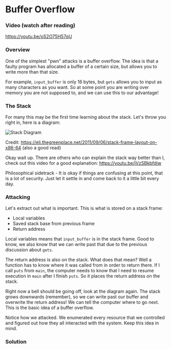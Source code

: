 # Buffer Overflow

### Video (watch after reading)

https://youtu.be/oS2O75H57qU

### Overview

One of the simplest "pwn" attacks is a buffer overflow. The idea is that a faulty program has allocated a buffer of a certain size, but allows you to write more than that size.

For example, `input_buffer` is only 16 bytes, but `gets` allows you to input as many characters as you want. So at some point you are writing over memory you are not supposed to, and we can use this to our advantage!

### The Stack

For many this may be the first time learning about the stack. Let's throw you right in, here is a diagram:

![Stack Diagram](https://eli.thegreenplace.net/images/2011/08/x64_frame_nonleaf.png)

Credit: https://eli.thegreenplace.net/2011/09/06/stack-frame-layout-on-x86-64 (also a good read)

Okay wait up. There are others who can explain the stack way better than I, check out this video for a good explanation: https://youtu.be/jVzSBkbfdiw

Philosophical sidetrack - It is okay if things are confusing at this point, that is a lot of security. Just let it settle in and come back to it a little bit every day.

### Attacking

Let's extract out what is important. This is what is stored on a stack frame:

- Local variables
- Saved stack base from previous frame
- Return address

Local variables means that `input_buffer` is in the stack frame. Good to know, we also know that we can write past that due to the previous discussion about `gets`.

The return address is also on the stack. What does that mean? Well a function has to know where it was called from in order to return there. If I call `puts` from `main`, the computer needs to know that I need to resume execution in `main` after I finish `puts`. So it places the return address on the stack.

Right now a bell should be going off, look at the diagram again. The stack grows downwards (remember), so we can write past our buffer and overwrite the return address! We can tell the computer where to go next. This is the basic idea of a buffer overflow.

Notice how we attacked. We enumerated every resource that we controlled and figured out how they all interacted with the system. Keep this idea in mind.

### Solution
